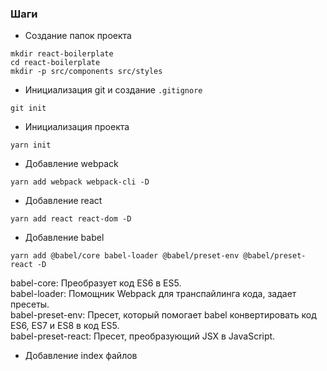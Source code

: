 ### Шаги

* Создание папок проекта
```
mkdir react-boilerplate
cd react-boilerplate
mkdir -p src/components src/styles
```

* Инициализация git и создание `.gitignore`
```
git init
```

* Инициализация проекта
```
yarn init
```

* Добавление webpack
```
yarn add webpack webpack-cli -D
```

* Добавление react
```
yarn add react react-dom -D
```

* Добавление babel
```
yarn add @babel/core babel-loader @babel/preset-env @babel/preset-react -D
```
babel-core: Преобразует код ES6 в ES5.  
babel-loader: Помощник Webpack для транспайлинга кода, задает пресеты.  
babel-preset-env: Пресет, который помогает babel конвертировать код ES6, ES7 и ES8 в код ES5.  
babel-preset-react: Пресет, преобразующий JSX в JavaScript.  


* Добавление index файлов